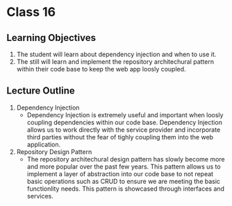 # Class 16

## Learning Objectives
1. The student will learn about dependency injection and when to use it.
1. The still will learn and implement the repository architechural pattern within their code base to keep the web app loosly coupled. 


## Lecture Outline
1. Dependency Injection
   - Dependency Injection is extremely useful and important when loosly coupling dependencies within our code base. Dependency Injection allows us to work directly with the service provider and incorporate third parties without the fear of tighly coupling them into the web application. 
1. Repository Design Pattern
   - The repository architechural design pattern has slowly become more and more popular over the past few years. This pattern allows us to implement a layer of abstraction into our code base to not repeat basic operations such as CRUD to ensure we are meeting the basic functionlity needs. This pattern is showcased through interfaces and services. 